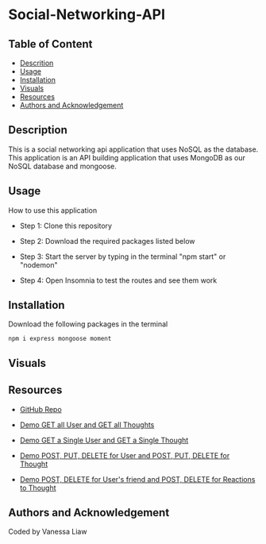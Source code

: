 # Social-Networking-API

## Table of Content 

- [Descrition](#description)
- [Usage](#usage)
- [Installation](#installation)
- [Visuals](#visuals)
- [Resources](#resources)
- [Authors and Acknowledgement](#authors-and-acknowledgement)

## Description 

This is a social networking api application that uses NoSQL as the database. This application is an API building application that uses MongoDB as our NoSQL database and mongoose. 

## Usage 

How to use this application

- Step 1: Clone this repository 

- Step 2: Download the required packages listed below

- Step 3: Start the server by typing in the terminal "npm start" or "nodemon"

- Step 4: Open Insomnia to test the routes and see them work 

## Installation 

Download the following packages in the terminal

```
npm i express mongoose moment
```

## Visuals 

## Resources 

- [GitHub Repo](https://github.com/VanessaLiaw021/social-networking-api)

- [Demo GET all User and GET all Thoughts]()

- [Demo GET a Single User and GET a Single Thought]()

- [Demo POST, PUT, DELETE for User and POST, PUT, DELETE for Thought]()

- [Demo POST, DELETE for User's friend and POST, DELETE for Reactions to Thought]()

## Authors and Acknowledgement

Coded by Vanessa Liaw